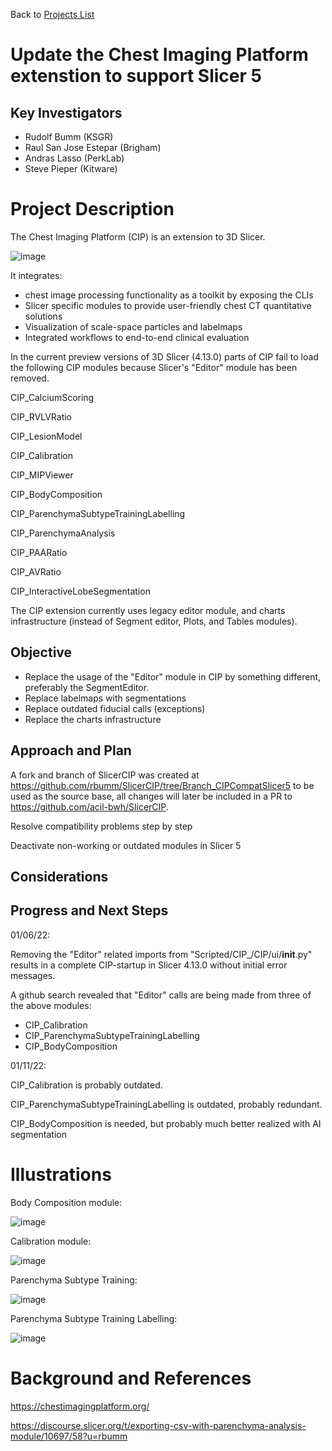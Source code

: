 Back to [Projects List](../../README.md#ProjectsList)

# Update the Chest Imaging Platform extenstion to support Slicer 5

## Key Investigators

- Rudolf Bumm  (KSGR)
- Raul San Jose Estepar (Brigham)
- Andras Lasso (PerkLab)
- Steve Pieper (Kitware)

# Project Description

<!-- Add a short paragraph describing the project. -->
The Chest Imaging Platform (CIP) is an extension to 3D Slicer. 

![image](https://user-images.githubusercontent.com/18140094/149629677-6bea2a6f-835d-4ae8-8955-71995e7e716d.png)

It integrates: 
- chest image processing functionality as a toolkit by exposing the CLIs
- Slicer specific modules to provide user-friendly chest CT quantitative solutions
- Visualization of scale-space particles and labelmaps
- Integrated workflows to end-to-end clinical evaluation

In the current preview versions of 3D Slicer (4.13.0) parts of CIP fail to load the following CIP modules because Slicer's "Editor" module has been removed.    

CIP_CalciumScoring

CIP_RVLVRatio

CIP_LesionModel

CIP_Calibration

CIP_MIPViewer

CIP_BodyComposition

CIP_ParenchymaSubtypeTrainingLabelling

CIP_ParenchymaAnalysis

CIP_PAARatio

CIP_AVRatio

CIP_InteractiveLobeSegmentation

The CIP extension currently uses legacy editor module, and charts infrastructure (instead of Segment editor, Plots, and Tables modules).

## Objective

- Replace the usage of the "Editor" module in CIP by something different, preferably the SegmentEditor. 
- Replace labelmaps with segmentations
- Replace outdated fiducial calls (exceptions) 
- Replace the charts infrastructure


## Approach and Plan

A fork and branch of SlicerCIP was created at https://github.com/rbumm/SlicerCIP/tree/Branch_CIPCompatSlicer5 to be used as the source base, all changes will later be included in a PR to https://github.com/acil-bwh/SlicerCIP.   

Resolve compatibility problems step by step 

Deactivate non-working or outdated modules in Slicer 5

## Considerations 

## Progress and Next Steps

01/06/22:

Removing the "Editor" related imports from "Scripted/CIP_/CIP/ui/__init__.py" results in a complete CIP-startup in Slicer 4.13.0 without initial error messages. 

A github search revealed that "Editor" calls are being made from three of the above modules:  

- CIP_Calibration
- CIP_ParenchymaSubtypeTrainingLabelling
- CIP_BodyComposition 

01/11/22: 

CIP_Calibration is probably outdated.

CIP_ParenchymaSubtypeTrainingLabelling is outdated, probably redundant. 

CIP_BodyComposition is needed, but probably much better realized with AI segmentation 



# Illustrations


Body Composition module:

![image](https://user-images.githubusercontent.com/18140094/148948731-bdb76667-9380-4f0c-b98a-7eaf27aa942b.png)



Calibration module:

![image](https://user-images.githubusercontent.com/18140094/148948945-9c7d710c-add3-46ba-b774-4bcf35a05f51.png)



Parenchyma Subtype Training:

![image](https://user-images.githubusercontent.com/18140094/148949201-7de68dd3-9794-4f79-b323-d2ed02b4db12.png)



Parenchyma Subtype Training Labelling:

![image](https://user-images.githubusercontent.com/18140094/148949387-28de3db1-1323-44a8-8d01-c298a20661f1.png)





# Background and References

https://chestimagingplatform.org/

https://discourse.slicer.org/t/exporting-csv-with-parenchyma-analysis-module/10697/58?u=rbumm



